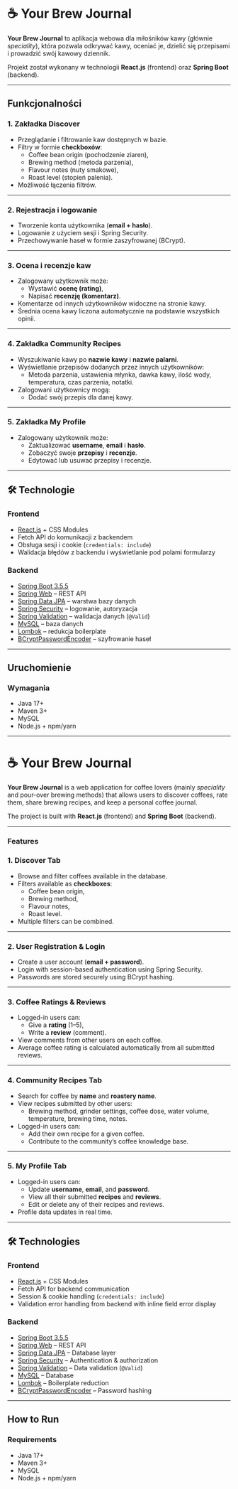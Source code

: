 # ☕ Your Brew Journal

**Your Brew Journal** to aplikacja webowa dla miłośników kawy (głównie *speciality*), która pozwala odkrywać kawy, oceniać je, dzielić się przepisami i prowadzić swój kawowy dziennik.

Projekt został wykonany w technologii **React.js** (frontend) oraz **Spring Boot** (backend).

---

## Funkcjonalności

### **1. Zakładka Discover**
- Przeglądanie i filtrowanie kaw dostępnych w bazie.
- Filtry w formie **checkboxów**:
    - Coffee bean origin (pochodzenie ziaren),
    - Brewing method (metoda parzenia),
    - Flavour notes (nuty smakowe),
    - Roast level (stopień palenia).
- Możliwość łączenia filtrów.

---

### **2. Rejestracja i logowanie**
- Tworzenie konta użytkownika (**email + hasło**).
- Logowanie z użyciem sesji i Spring Security.
- Przechowywanie haseł w formie zaszyfrowanej (BCrypt).

---

### **3. Ocena i recenzje kaw**
- Zalogowany użytkownik może:
    - Wystawić **ocenę (rating)**,
    - Napisać **recenzję (komentarz)**.
- Komentarze od innych użytkowników widoczne na stronie kawy.
- Średnia ocena kawy liczona automatycznie na podstawie wszystkich opinii.

---

### **4. Zakładka Community Recipes**
- Wyszukiwanie kawy po **nazwie kawy** i **nazwie palarni**.
- Wyświetlanie przepisów dodanych przez innych użytkowników:
    - Metoda parzenia, ustawienia młynka, dawka kawy, ilość wody, temperatura, czas parzenia, notatki.
- Zalogowani użytkownicy mogą:
    - Dodać swój przepis dla danej kawy.

---

### **5. Zakładka My Profile**
- Zalogowany użytkownik może:
    - Zaktualizować **username**, **email** i **hasło**.
    - Zobaczyć swoje **przepisy** i **recenzje**.
    - Edytować lub usuwać przepisy i recenzje.

---

## 🛠 Technologie

### **Frontend**
- [React.js](https://react.dev/) + CSS Modules
- Fetch API do komunikacji z backendem
- Obsługa sesji i cookie (`credentials: include`)
- Walidacja błędów z backendu i wyświetlanie pod polami formularzy

### **Backend**
- [Spring Boot 3.5.5](https://spring.io/projects/spring-boot)
- [Spring Web](https://spring.io/guides/gs/rest-service/) – REST API
- [Spring Data JPA](https://spring.io/projects/spring-data-jpa) – warstwa bazy danych
- [Spring Security](https://spring.io/projects/spring-security) – logowanie, autoryzacja
- [Spring Validation](https://docs.spring.io/spring-framework/reference/core/validation/beanvalidation.html) – walidacja danych (`@Valid`)
- [MySQL](https://www.mysql.com/) – baza danych
- [Lombok](https://projectlombok.org/) – redukcja boilerplate
- [BCryptPasswordEncoder](https://docs.spring.io/spring-security/site/docs/current/api/org/springframework/security/crypto/bcrypt/BCryptPasswordEncoder.html) – szyfrowanie haseł
---

## Uruchomienie

### **Wymagania**
- Java 17+
- Maven 3+
- MySQL
- Node.js + npm/yarn

---

# ☕ Your Brew Journal

**Your Brew Journal** is a web application for coffee lovers (mainly *speciality* and pour-over brewing methods) that allows users to discover coffees, rate them, share brewing recipes, and keep a personal coffee journal.

The project is built with **React.js** (frontend) and **Spring Boot** (backend).

---

### Features

### **1. Discover Tab**
- Browse and filter coffees available in the database.
- Filters available as **checkboxes**:
  - Coffee bean origin,
  - Brewing method,
  - Flavour notes,
  - Roast level.
- Multiple filters can be combined.

---

### **2. User Registration & Login**
- Create a user account (**email + password**).
- Login with session-based authentication using Spring Security.
- Passwords are stored securely using BCrypt hashing.

---

### **3. Coffee Ratings & Reviews**
- Logged-in users can:
  - Give a **rating** (1–5),
  - Write a **review** (comment).
- View comments from other users on each coffee.
- Average coffee rating is calculated automatically from all submitted reviews.

---

### **4. Community Recipes Tab**
- Search for coffee by **name** and **roastery name**.
- View recipes submitted by other users:
  - Brewing method, grinder settings, coffee dose, water volume, temperature, brewing time, notes.
- Logged-in users can:
  - Add their own recipe for a given coffee.
  - Contribute to the community’s coffee knowledge base.

---

### **5. My Profile Tab**
- Logged-in users can:
  - Update **username**, **email**, and **password**.
  - View all their submitted **recipes** and **reviews**.
  - Edit or delete any of their recipes and reviews.
- Profile data updates in real time.

---

## 🛠 Technologies

### **Frontend**
- [React.js](https://react.dev/) + CSS Modules
- Fetch API for backend communication
- Session & cookie handling (`credentials: include`)
- Validation error handling from backend with inline field error display

### **Backend**
- [Spring Boot 3.5.5](https://spring.io/projects/spring-boot)
- [Spring Web](https://spring.io/guides/gs/rest-service/) – REST API
- [Spring Data JPA](https://spring.io/projects/spring-data-jpa) – Database layer
- [Spring Security](https://spring.io/projects/spring-security) – Authentication & authorization
- [Spring Validation](https://docs.spring.io/spring-framework/reference/core/validation/beanvalidation.html) – Data validation (`@Valid`)
- [MySQL](https://www.mysql.com/) – Database
- [Lombok](https://projectlombok.org/) – Boilerplate reduction
- [BCryptPasswordEncoder](https://docs.spring.io/spring-security/site/docs/current/api/org/springframework/security/crypto/bcrypt/BCryptPasswordEncoder.html) – Password hashing

---

## How to Run

### **Requirements**
- Java 17+
- Maven 3+
- MySQL
- Node.js + npm/yarn